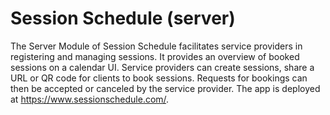 # Session Schedule (server)
The Server Module of Session Schedule facilitates service providers in registering and managing sessions. It provides an overview of booked sessions on a calendar UI. Service providers can create sessions, share a URL or QR code for clients to book sessions. Requests for bookings can then be accepted or canceled by the service provider. The app is deployed at https://www.sessionschedule.com/.
